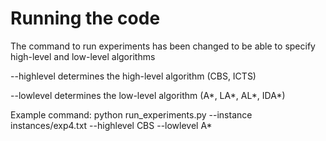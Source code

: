 # Running the code
The command to run experiments has been changed to be able to specify high-level and low-level algorithms

--highlevel determines the high-level algorithm (CBS, ICTS)

--lowlevel determines the low-level algorithm (A*, LA*, AL*, IDA*)

Example command:
python run_experiments.py --instance instances/exp4.txt --highlevel CBS --lowlevel A*
